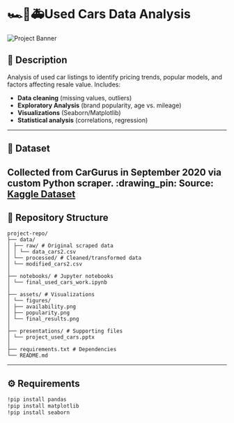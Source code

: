# :racing_car::car::ambulance:Used Cars Data Analysis
![Project Banner](https://github.com/user-attachments/assets/e792cc32-c80b-45c3-bc98-eace947bc875)
## :memo: Description
Analysis of used car listings to identify pricing trends, popular models, and factors affecting resale value. Includes:
- **Data cleaning** (missing values, outliers)
- **Exploratory Analysis** (brand popularity, age vs. mileage)
- **Visualizations** (Seaborn/Matplotlib)
- **Statistical analysis** (correlations, regression)
---
## :1234: Dataset
Collected from CarGurus in **September 2020** via custom Python scraper.
:drawing_pin: **Source:** [Kaggle Dataset](https://www.kaggle.com/datasets/ananaymital/us-used-cars-dataset)
---
## :open_file_folder: Repository Structure
```
project-repo/
├── data/
│ ├── raw/ # Original scraped data
│ │ └── data_cars2.csv
│ └── processed/ # Cleaned/transformed data
│ └── modified_cars2.csv
│
├── notebooks/ # Jupyter notebooks
│ └── final_used_cars_work.ipynb
│
├── assets/ # Visualizations
│ └── figures/
│ ├── availability.png
│ ├── popularity.png
│ └── final_results.png
│
├── presentations/ # Supporting files
│ └── project_used_cars.pptx
│
├── requirements.txt # Dependencies
└── README.md
```
---
## :gear: Requirements
```bash
!pip install pandas
!pip install matplotlib
!pip install seaborn
```
